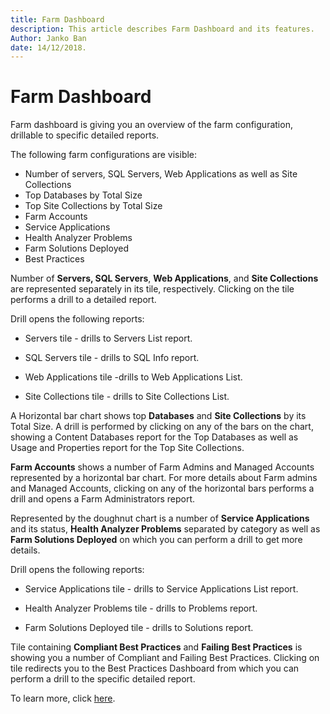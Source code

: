 ```yaml
---
title: Farm Dashboard
description: This article describes Farm Dashboard and its features.
Author: Janko Ban
date: 14/12/2018.
---
```


# Farm Dashboard

Farm dashboard is giving you an overview of the farm configuration, drillable to specific detailed reports.

The following farm configurations are visible:

* Number of servers, SQL Servers, Web Applications as well as Site Collections
* Top Databases by Total Size
* Top Site Collections by Total Size
* Farm Accounts
* Service Applications
* Health Analyzer Problems
* Farm Solutions Deployed
* Best Practices

Number of __Servers, SQL Servers__, __Web Applications__, and __Site Collections__ are represented separately in its tile, respectively. Clicking on the tile performs a drill to a detailed report.

Drill opens the following reports:

* Servers tile - drills to Servers List report.

* SQL Servers tile - drills to SQL Info report.

* Web Applications tile -drills to Web Applications List.

* Site Collections tile - drills to Site Collections List.

A Horizontal bar chart shows top __Databases__ and __Site Collections__ by its Total Size. A drill is performed by clicking on any of the bars on the chart, showing a Content Databases report for the Top Databases as well as Usage and Properties report for the Top Site Collections.

__Farm Accounts__ shows a number of Farm Admins and Managed Accounts represented by a horizontal bar chart. For more details about Farm admins and Managed Accounts, clicking on any of the horizontal bars performs a drill and opens a Farm Administrators report.

Represented by the doughnut chart is a number of __Service Applications__ and its status, __Health Analyzer Problems__ separated by category as well as __Farm Solutions Deployed__ on which you can perform a drill to get more details.

Drill opens the following reports:

* Service Applications tile - drills to Service Applications List report.

* Health Analyzer Problems tile - drills to Problems report.

* Farm Solutions Deployed tile - drills to Solutions report.

 Tile containing __Compliant Best Practices__ and __Failing Best Practices__ is showing you a number of Compliant and Failing Best Practices. Clicking on tile redirects you to the Best Practices Dashboard from which you can perform a drill to the specific detailed report.

 To learn more, click [here](../../../explore-reports-and-create-documentation/farm-explorer.md).